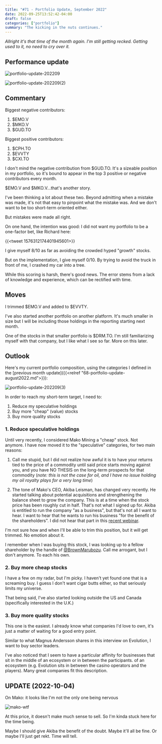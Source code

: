 ```yaml
---
title: "#71 - Portfolio Update, September 2022"
date: 2022-09-25T13:52:42-04:00
draft: false
categories: ["portfolio"]
summary: "The kicking in the nuts continues."
---
```


_Allright it's that time of the month again. I'm still getting recked. Getting used to it, no need to cry over it._

## Performance update

![portfolio-update-202209](/images/portfolio-update-202209.png)

![portfolio-update-202209(2)](/images/portfolio-update-202209(2).png)

## Commentary

Biggest negative contributors:

1. $EMO.V
2. $MKO.V 
3. $GUD.TO

Biggest positive contributors:

1. $CPH.TO
2. $EVVTY
3. $CXI.TO

I don't mind the negative contribution from $GUD.TO. It's a sizeable position in my portfolio, so it's bound to appear in the top 3 positive or negative contributors every month.

$EMO.V and $MKO.V...that's another story.

I've been thinking a lot about these two. Beyond admitting when a mistake was made, it's not that easy to pinpoint what the mistake was. And we don't want to be too short-term oriented either.

But mistakes were made all right.

On one hand, the intention was good: I did not want my portfolio to be a one-factor bet, like Richard here:

{{<tweet 1576312174401945601>}}

I give myself 8/10 as far as avoiding the crowded hyped "growth" stocks.

But on the implementation, I give myself 0/10. By trying to avoid the truck in front of me, I crashed my car into a tree.

While this scoring is harsh, there's good news. The error stems from a lack of knowledge and experience, which can be rectified with time. 

## Moves

I trimmed $EMO.V and added to $EVVTY. 

I've also started another portfolio on another platform. It's much smaller in size but I will be including those holdings in the reporting starting next month.

One of the stocks in that smaller portfolio is $DRM.TO. I'm still familiarizing myself with that company, but I like what I see so far. More on this later.

## Outlook

Here's my current portfolio composition, using the categories I defined in the [previous month update]({{<relref "68-portfolio-update-august2022.md">}}):

![portfolio-update-202209(3)](/images/portfolio-update-202209(3).png)   

In order to reach my short-term target, I need to:
1. Reduce my speculative holdings
2. Buy more "cheap" (value) stocks
3. Buy more quality stocks

### 1. Reduce speculative holdings

Until very recently, I considered Mako Mining a "cheap" stock. Not anymore. I have now moved it to the "speculative" categories, for two main reasons:

1. Call me stupid, but I did not realize how awful it is to have your returns tied to the price of a commodity until said price starts moving against you, and you have NO THESIS on the long-term prospects for that commodity (_note: this is not the case for oil, and I have no issue holding my oil royalty plays for a very long time_)

2. The tone of Mako's CEO, Akiba Leisman, has changed very recently. He started talking about potential acquisitions and strengthening the balance sheet to grow the company. This is at a time when the stock price has been roughly cut in half. That's not what I signed up for. Akiba is entitled to run the company "as a business", but that's not all I want to hear. I want to hear that he wants to run his business "for the benefit of the shareholders". I did not hear that part in this [recent webinar](https://www.youtube.com/watch?v=9O3HGsRvo3Q).

I'm not sure how and when I'll be able to trim this position, but it will get trimmed. No emotion about it.

I remember when I was buying this stock, I was looking up to a fellow shareholder by the handle of [@BrownMarubozu](https://twitter.com/BrownMarubozu). Call me arrogant, but I don't anymore. To each his own.

### 2. Buy more cheap stocks

I have a few on my radar, but I'm picky. I haven't yet found one that is a screaming buy. I guess I don't want cigar butts either, so that seriously limits my universe.

That being said, I've also started looking outside the US and Canada (specifically interested in the U.K.)

### 3. Buy more quality stocks

This one is the easiest. I already know what companies I'd love to own, it's just a matter of waiting for a good entry point.

Similar to what Magnus Andersson shares in this interview on Evolution, I want to buy sector leaders.

I've also noticed that I seem to have a particular affinity for businesses that sit in the middle of an ecosystem or in between the participants. of an ecosystem (e.g. Evolution sits in between the casino operators and the players). Many great companies fit this description.

## UPDATE (2022-10-04)

On Mako: it looks like I'm not the only one being nervous

![mako-wtf](/images/mako-wtf.png)

At this price, it doesn't make much sense to sell. So I'm kinda stuck here for the time being.

Maybe I should give Akiba the benefit of the doubt. Maybe it'll all be fine. Or maybe I'll just get rekt. Time will tell.

